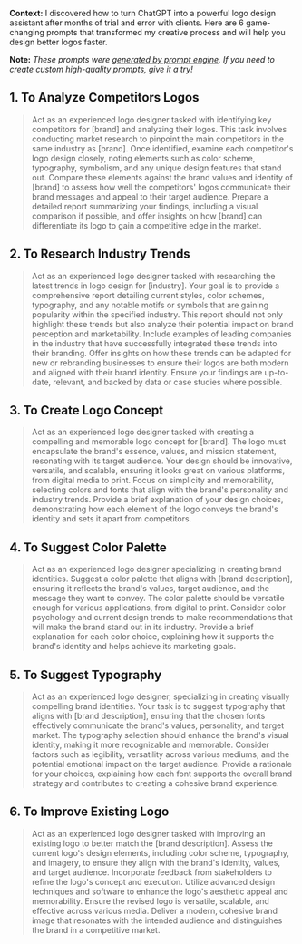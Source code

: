 **Context:** I discovered how to turn ChatGPT into a powerful logo design assistant after months of trial and error with clients. Here are 6 game-changing prompts that transformed my creative process and will help you design better logos faster.

**Note:** *These prompts were [generated by prompt engine](https://www.promptengine.cc). If you need to create custom high-quality prompts, give it a try!*

## 1. To Analyze Competitors Logos

> Act as an experienced logo designer tasked with identifying key competitors for [brand] and analyzing their logos. This task involves conducting market research to pinpoint the main competitors in the same industry as [brand]. Once identified, examine each competitor's logo design closely, noting elements such as color scheme, typography, symbolism, and any unique design features that stand out. Compare these elements against the brand values and identity of [brand] to assess how well the competitors' logos communicate their brand messages and appeal to their target audience. Prepare a detailed report summarizing your findings, including a visual comparison if possible, and offer insights on how [brand] can differentiate its logo to gain a competitive edge in the market.

## 2. To Research Industry Trends

> Act as an experienced logo designer tasked with researching the latest trends in logo design for [industry]. Your goal is to provide a comprehensive report detailing current styles, color schemes, typography, and any notable motifs or symbols that are gaining popularity within the specified industry. This report should not only highlight these trends but also analyze their potential impact on brand perception and marketability. Include examples of leading companies in the industry that have successfully integrated these trends into their branding. Offer insights on how these trends can be adapted for new or rebranding businesses to ensure their logos are both modern and aligned with their brand identity. Ensure your findings are up-to-date, relevant, and backed by data or case studies where possible.

## 3. To Create Logo Concept

> Act as an experienced logo designer tasked with creating a compelling and memorable logo concept for [brand]. The logo must encapsulate the brand's essence, values, and mission statement, resonating with its target audience. Your design should be innovative, versatile, and scalable, ensuring it looks great on various platforms, from digital media to print. Focus on simplicity and memorability, selecting colors and fonts that align with the brand's personality and industry trends. Provide a brief explanation of your design choices, demonstrating how each element of the logo conveys the brand's identity and sets it apart from competitors.

## 4. To Suggest Color Palette

> Act as an experienced logo designer specializing in creating brand identities. Suggest a color palette that aligns with [brand description], ensuring it reflects the brand's values, target audience, and the message they want to convey. The color palette should be versatile enough for various applications, from digital to print. Consider color psychology and current design trends to make recommendations that will make the brand stand out in its industry. Provide a brief explanation for each color choice, explaining how it supports the brand's identity and helps achieve its marketing goals.

## 5. To Suggest Typography

> Act as an experienced logo designer, specializing in creating visually compelling brand identities. Your task is to suggest typography that aligns with [brand description], ensuring that the chosen fonts effectively communicate the brand's values, personality, and target market. The typography selection should enhance the brand's visual identity, making it more recognizable and memorable. Consider factors such as legibility, versatility across various mediums, and the potential emotional impact on the target audience. Provide a rationale for your choices, explaining how each font supports the overall brand strategy and contributes to creating a cohesive brand experience.

## 6. To Improve Existing Logo

> Act as an experienced logo designer tasked with improving an existing logo to better match the [brand description]. Assess the current logo's design elements, including color scheme, typography, and imagery, to ensure they align with the brand's identity, values, and target audience. Incorporate feedback from stakeholders to refine the logo's concept and execution. Utilize advanced design techniques and software to enhance the logo's aesthetic appeal and memorability. Ensure the revised logo is versatile, scalable, and effective across various media. Deliver a modern, cohesive brand image that resonates with the intended audience and distinguishes the brand in a competitive market.